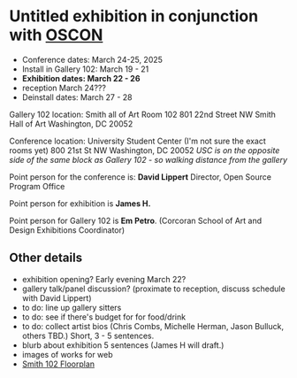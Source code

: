 # Untitled exhibition in conjunction with [OSCON](https://ospo.gwu.edu/open-source-conference-gw-oscon)

- Conference dates: March 24-25, 2025
- Install in Gallery 102: March 19 - 21
- **Exhibition dates: March 22 - 26**
- reception March 24???
- Deinstall dates: March 27 - 28

Gallery 102 location:
Smith all of Art
Room 102
801 22nd Street NW
Smith Hall of Art
Washington, DC 20052

Conference location:
University Student Center
(I'm not sure the exact rooms yet)
800 21st St NW
Washington, DC 20052
*USC is on the opposite side of the same block as Gallery 102 - so walking distance from the gallery*

Point person for the conference is:
**David Lippert**
Director, Open Source Program Office

Point person for exhibition is **James H.**

Point person for Gallery 102 is **Em Petro**. (Corcoran School of Art and Design Exhibitions Coordinator)

## Other details
- exhibition opening? Early evening March 22?
- gallery talk/panel discussion? (proximate to reception, discuss schedule with David Lippert)
- to do: line up gallery sitters
- to do: see if there's budget for for food/drink
- to do: collect artist bios (Chris Combs, Michelle Herman, Jason Bulluck, others TBD.) Short, 3 - 5 sentences.
- blurb about exhibition 5 sentences (James H will draft.)
- images of works for web
- [Smith 102 Floorplan](https://github.com/user-attachments/files/18609417/Smith.102.pdf)
